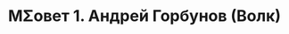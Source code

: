 ---
layout: "post"
title: "МΣовет 1. Андрей Горбунов (Волк)"
number: 1
mp3: /audio/episodes/1.mp3
image: /files/msovet1.jpg
duration: '01:19:49'
length: 39027590
category: podcast
tagz: 'Доклад Волка об интересном поведении динамической системы второго (и выше) порядка в случае наличия ограничений (симметрий) 🤔 Деньги подкреплены верой  🤔 Теория циклического развития цивилизаций 🤔 Межславянский язык'
chapters:
    - "00:00:00 ➖ Intro (Good Morning by DJ Vadisaf)"
    - "00:00:39 ➖ Приветствие"
    - "00:03:20 ➖ От гармонического осциллятора к системам более высоких порядков с ограничениями"
    - "00:46:46 ➖ Братишка понял, как работают деньги (нет)"
    - "01:06:10 ➖ Теория циклического  развития цивилизаций"
    - "01:10:21 ➖ Межславянский язык"
youtube_id: qSorWGWbJls
---